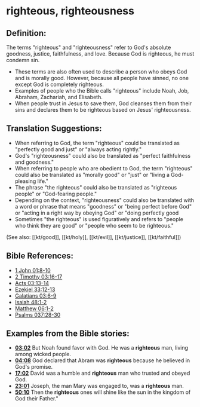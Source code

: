 # righteous, righteousness #

## Definition: ##

The terms "righteous" and "righteousness" refer to God's absolute goodness, justice, faithfulness, and love. Because God is righteous, he must condemn sin.

* These terms are also often used to describe a person who obeys God and is morally good. However, because all people have sinned, no one except God is completely righteous.
* Examples of people who the Bible calls "righteous" include Noah, Job, Abraham, Zachariah, and Elisabeth.
* When people trust in Jesus to save them, God cleanses them from their sins and declares them to be righteous based on Jesus' righteousness.

## Translation Suggestions: ##

* When referring to God, the term "righteous" could be translated as "perfectly good and just" or "always acting rightly."
* God's "righteousness" could also be translated as "perfect faithfulness and goodness."
* When referring to people who are obedient to God, the term "righteous" could also be translated as "morally good" or "just" or "living a God-pleasing life."
* The phrase "the righteous" could also be translated as "righteous people" or "God-fearing people."
* Depending on the context, "righteousness" could also be translated with a word or phrase that means  "goodness" or "being perfect before God" or "acting in a right way by obeying God" or "doing perfectly good 
* Sometimes "the righteous" is used figuratively and refers to "people who think they are good" or "people who seem to be righteous."

(See also: [[kt/good]], [[kt/holy]], [[kt/evil]], [[kt/justice]], [[kt/faithful]])

## Bible References: ##

* [1 John 01:8-10](en/tn/1jn/help/01/08)
* [2 Timothy 03:16-17](en/tn/2ti/help/03/16)
* [Acts 03:13-14](en/tn/act/help/03/13)
* [Ezekiel 33:12-13](en/tn/ezk/help/33/12)
* [Galatians 03:6-9](en/tn/gal/help/03/06)
* [Isaiah 48:1-2](en/tn/isa/help/48/01)
* [Matthew 06:1-2](en/tn/mat/help/06/01)
* [Psalms 037:28-30](en/tn/psa/help/37/28)

## Examples from the Bible stories: ##

* __[03:02](en/tn/obs/help/03/02)__ But Noah found favor with God. He was a __righteous__  man, living among wicked people.
* __[04:08](en/tn/obs/help/04/08)__ God declared that Abram was __righteous__  because he believed in God's promise.
* __[17:02](en/tn/obs/help/17/02)__ David was a humble and __righteous__  man who trusted and obeyed God.
* __[23:01](en/tn/obs/help/23/01)__ Joseph, the man Mary was engaged to, was a __righteous__  man.
* __[50:10](en/tn/obs/help/50/10)__ Then the __righteous__  ones will shine like the sun in the kingdom of God their Father."